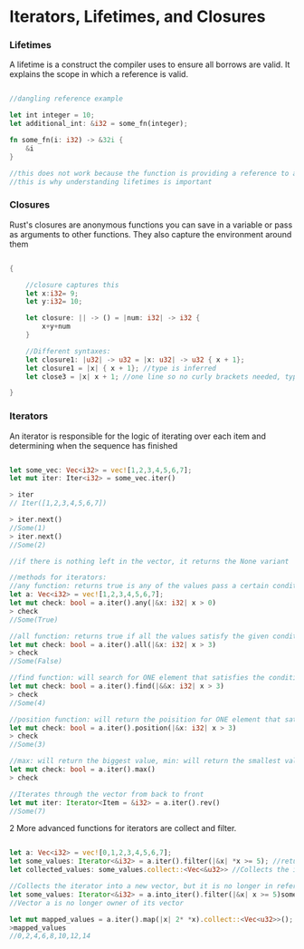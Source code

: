 # Iterators, Lifetimes, and Closures

### Lifetimes

A lifetime is a construct the compiler uses to ensure all borrows are valid. 
It explains the scope in which a reference is valid.


```rust 

//dangling reference example

let int integer = 10;
let additional_int: &i32 = some_fn(integer);

fn some_fn(i: i32) -> &32i {
    &i
}

//this does not work because the function is providing a reference to a value that's lifetime is finished after the function runs
//this is why understanding lifetimes is important

```

### Closures

Rust's closures are anonymous functions you can save in a variable or pass as arguments to other functions. They also capture the environment around them

```rust

{

    //closure captures this
    let x:i32= 9;
    let y:i32= 10;

    let closure: || -> () = |num: i32| -> i32 {
        x+y+num
    }

    //Different syntaxes:
    let closure1: |u32| -> u32 = |x: u32| -> u32 { x + 1};
    let closure1 = |x| { x + 1}; //type is inferred
    let close3 = |x| x + 1; //one line so no curly brackets needed, type is inferred

}

```

### Iterators

An iterator is responsible for the logic of iterating over each item and determining when the sequence has finished

```rust

let some_vec: Vec<i32> = vec![1,2,3,4,5,6,7];
let mut iter: Iter<i32> = some_vec.iter()

> iter
// Iter([1,2,3,4,5,6,7])

> iter.next()
//Some(1)
> iter.next()
//Some(2)

//if there is nothing left in the vector, it returns the None variant

//methods for iterators:
//any function: returns true is any of the values pass a certain condition and false if none of them do
let a: Vec<i32> = vec![1,2,3,4,5,6,7];
let mut check: bool = a.iter().any(|&x: i32| x > 0)
> check
//Some(True)

//all function: returns true if all the values satisfy the given condition
let mut check: bool = a.iter().all(|&x: i32| x > 3)
> check
//Some(False)

//find function: will search for ONE element that satisfies the condition, returns None if none of the elements pass
let mut check: bool = a.iter().find(|&&x: i32| x > 3)
> check
//Some(4)

//position function: will return the poisition for ONE element that satisfies the condition, returns None if none of the elements pass
let mut check: bool = a.iter().position(|&x: i32| x > 3)
> check
//Some(3)

//max: will return the biggest value, min: will return the smallest value
let mut check: bool = a.iter().max()
> check

//Iterates through the vector from back to front
let mut iter: Iterator<Item = &i32> = a.iter().rev()
//Some(7)

```

2 More advanced functions for iterators are collect and filter.

```rust

let a: Vec<i32> = vec![0,1,2,3,4,5,6,7];
let some_values: Iterator<&i32> = a.iter().filter(|&x| *x >= 5); //returns new iterator that iterators through the vector filtered y the condition
let collected_values: some_values.collect::<Vec<&u32>> //Collects the iterator into a new vector, note this is a vector of references

//Collects the iterator into a new vector, but it is no longer in references
let some_values: Iterator<&i32> = a.into_iter().filter(|&x| x >= 5)some_values.collect::<Vec<u32>> 
//Vector a is no longer owner of its vector

let mut mapped_values = a.iter().map(|x| 2* *x).collect::<Vec<u32>>();
>mapped_values
//0,2,4,6,8,10,12,14

```